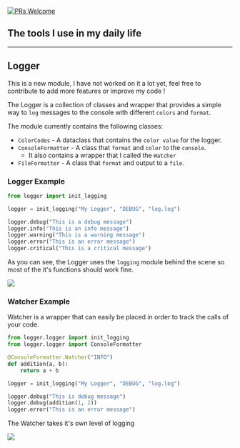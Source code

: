 [![PRs Welcome](https://img.shields.io/badge/PRs-welcome-brightgreen.svg?style=flat-square)](https://makeapullrequest.com)

## The tools I use in my daily life


---
## Logger

This is a new module, I have not worked on it a lot yet, feel free to contribute to add more features or improve my code !

The Logger is a collection of classes and wrapper that provides a simple way to `log` messages to the console with different `colors` and `format`.

The module currently contains the following classes:
- `ColorCodes` - A dataclass that contains the `color value` for the logger.
- `ConsoleFormatter` - A class that `format` and `color` to the `console`.
  - It also contains a wrapper that I called the `Watcher` 
- `FileFormatter` - A class that `format` and output to a `file`.


### Logger Example

```python
from logger import init_logging

logger = init_logging("My Logger", "DEBUG", "log.log")

logger.debug("This is a debug message")
logger.info("This is an info message")
logger.warning("This is a warning message")
logger.error("This is an error message")
logger.critical("This is a critical message")
```

As you can see, the Logger uses the `logging` module behind the scene so most of the it's functions should work fine.

<img src="https://github.com/abedaton/tools/blob/main/img/logger_result.png">

### Watcher Example
Watcher is a wrapper that can easily be placed in order to track the calls of your code.

```python
from logger.logger import init_logging
from logger.logger import ConsoleFormatter

@ConsoleFormatter.Watcher("INFO")
def addition(a, b):
    return a + b

logger = init_logging("My Logger", "DEBUG", "log.log")

logger.debug("This is debug message")
logger.debug(addition(1, 2))
logger.error("This is an error message")
```

The Watcher takes it's own level of logging

<img src="https://github.com/abedaton/tools/blob/main/img/watcher_result.png">
